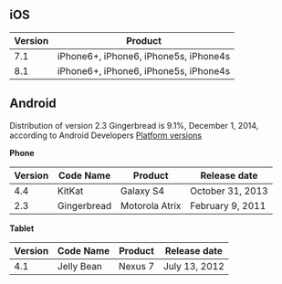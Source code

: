 ## iOS

<table>
<thead>
<tr>
<th>Version</th>
<th>Product</th>
</tr>
</thead>
<tbody>
<tr>
<td>7.1</td>
<td>iPhone6+, iPhone6, iPhone5s, iPhone4s</td>
</tr>
<tr>
<td>8.1</td>
<td>iPhone6+, iPhone6, iPhone5s, iPhone4s</td>
</tr>
</tbody>
</table>
 
## Android

Distribution of version 2.3 Gingerbread is 9.1%, December 1, 2014, according to Android Developers [Platform versions](http://developer.android.com/about/dashboards/index.html)

**Phone**

<table>
<thead>
<tr>
<th>Version</th>
<th>Code Name</th>
<th>Product</th>
<th>Release date</th>
</tr>
</thead>
<tbody>
<tr>
<td>4.4</td>
<td>KitKat</td>
<td>Galaxy S4</td>
<td>October 31, 2013</td>
</tr>
<tr>
<td>2.3</td>
<td>Gingerbread</td>
<td>Motorola Atrix</td>
<td>February 9, 2011</td>
</tr>
</tbody>
</table>

**Tablet**

<table>
<thead>
<tr>
<th>Version</th>
<th>Code Name</th>
<th>Product</th>
<th>Release date</th>
</tr>
</thead>
<tbody>
<tr>
<td>4.1</td>
<td>Jelly Bean</td>
<td>Nexus 7</td>
<td>July 13, 2012</td>
</tr>
</tbody>
</table>
